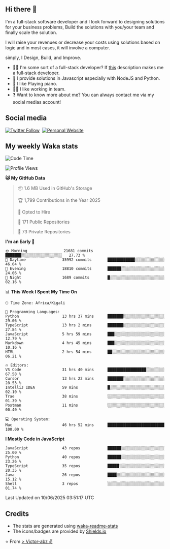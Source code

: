 ## Hi there 👋
I'm a full-stack software developer and I look forward to designing solutions for your business problems, Build the solutions with you/your team and finally scale the solution.

I will raise your revenues or decrease your costs using solutions based on logic and in most cases, it will involve a computer.

simply, I Design, Build, and Improve.

- 👨‍💻 I'm some sort of a full-stack developer? If [this](https://www.w3schools.com/whatis/whatis_fullstack.asp) description makes me a full-stack developer.
- 🌱 I provide solutions in Javascript especially with NodeJS and Python. 
- 🎹 I like Playing piano.
- 👯‍♀️ I like working in team.
- ❓ Want to know more about me? You can always contact me via my social medias account!

## Social media
[![Twitter Follow](https://img.shields.io/twitter/follow/vicky_abz?color=%231DA1F2&label=Twitter&style=for-the-badge&logo=twitter&logoColor=ffffff)](https://twitter.com/vicky_abz)
‎‎ [![Personal Website](https://img.shields.io/static/v1?label=visit&message=victor-abz.com&color=%235F021F&style=for-the-badge)](https://victor-abz.com/)

## My weekly Waka stats
<!--START_SECTION:waka-->
![Code Time](http://img.shields.io/badge/Code%20Time-1%2C719%20hrs%2050%20mins-blue)

![Profile Views](http://img.shields.io/badge/Profile%20Views-0-blue)

**🐱 My GitHub Data** 

> 📦 1.6 MB Used in GitHub's Storage 
 > 
> 🏆 1,799 Contributions in the Year 2025
 > 
> 💼 Opted to Hire
 > 
> 📜 171 Public Repositories 
 > 
> 🔑 73 Private Repositories 
 > 
**I'm an Early 🐤** 

```text
🌞 Morning                21681 commits       ███████░░░░░░░░░░░░░░░░░░   27.73 % 
🌆 Daytime                35992 commits       ████████████░░░░░░░░░░░░░   46.04 % 
🌃 Evening                18810 commits       ██████░░░░░░░░░░░░░░░░░░░   24.06 % 
🌙 Night                  1689 commits        █░░░░░░░░░░░░░░░░░░░░░░░░   02.16 % 
```


📊 **This Week I Spent My Time On** 

```text
🕑︎ Time Zone: Africa/Kigali

💬 Programming Languages: 
Python                   13 hrs 37 mins      ███████░░░░░░░░░░░░░░░░░░   29.06 % 
TypeScript               13 hrs 2 mins       ███████░░░░░░░░░░░░░░░░░░   27.84 % 
JavaScript               5 hrs 59 mins       ███░░░░░░░░░░░░░░░░░░░░░░   12.79 % 
Markdown                 4 hrs 45 mins       ███░░░░░░░░░░░░░░░░░░░░░░   10.16 % 
HTML                     2 hrs 54 mins       ██░░░░░░░░░░░░░░░░░░░░░░░   06.21 % 

🔥 Editors: 
VS Code                  31 hrs 40 mins      █████████████████░░░░░░░░   67.58 % 
Cursor                   13 hrs 22 mins      ███████░░░░░░░░░░░░░░░░░░   28.53 % 
IntelliJ IDEA            59 mins             █░░░░░░░░░░░░░░░░░░░░░░░░   02.10 % 
Trae                     38 mins             ░░░░░░░░░░░░░░░░░░░░░░░░░   01.39 % 
Postman                  11 mins             ░░░░░░░░░░░░░░░░░░░░░░░░░   00.40 % 

💻 Operating System: 
Mac                      46 hrs 52 mins      █████████████████████████   100.00 % 
```

**I Mostly Code in JavaScript** 

```text
JavaScript               43 repos            ██████░░░░░░░░░░░░░░░░░░░   25.00 % 
Python                   40 repos            ██████░░░░░░░░░░░░░░░░░░░   23.26 % 
TypeScript               35 repos            █████░░░░░░░░░░░░░░░░░░░░   20.35 % 
Java                     26 repos            ████░░░░░░░░░░░░░░░░░░░░░   15.12 % 
Shell                    3 repos             ░░░░░░░░░░░░░░░░░░░░░░░░░   01.74 % 
```




 Last Updated on 10/06/2025 03:51:17 UTC
<!--END_SECTION:waka-->

## Credits
- The stats are generated using [waka-readme-stats](https://github.com/anmol098/waka-readme-stats)
- The icons/badges are provided by [Shields.io](https://shields.io/)

⭐️ From [> Victor-abz ✌](https://victor-abz.com/)
